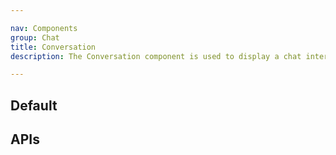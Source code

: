 ```yaml
---

nav: Components
group: Chat
title: Conversation
description: The Conversation component is used to display a chat interface that includes a list of messages and an input area for sending messages. It can be configured to be read-only and to include system messages.

---
```


## Default

<code src="./demos/index.tsx" center></code>

## APIs

<API></API>
